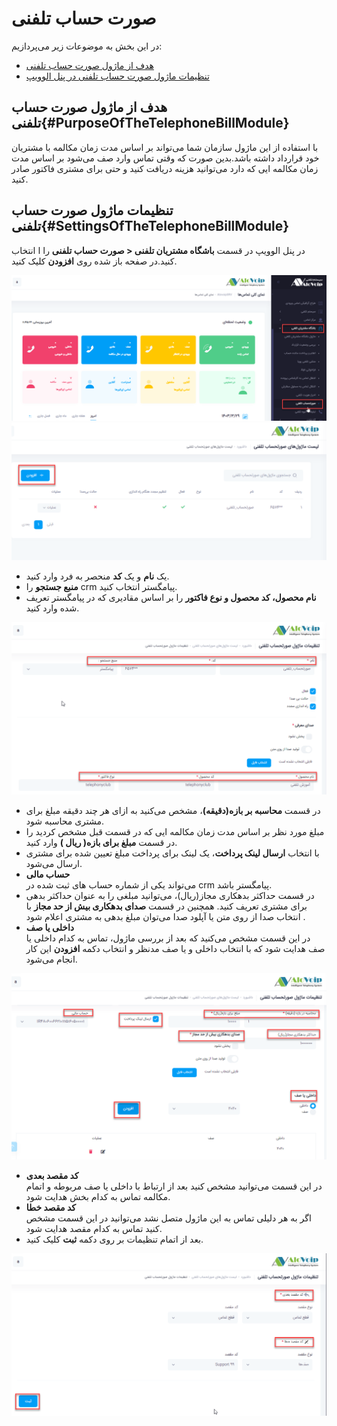 # صورت حساب تلفنی

در این بخش به موضوعات زیر می‌پردازیم:
- [هدف از ماژول  صورت حساب تلفنی ](#PurposeOfTheTelephoneBillModule)
- [تنظیمات  ماژول صورت حساب تلفنی در پنل الوویپ](#SettingsOfTheTelephoneBillModule)

## هدف از ماژول  صورت حساب تلفنی{#PurposeOfTheTelephoneBillModule}
با استفاده از این ماژول سازمان شما می‌تواند  بر اساس مدت زمان مکالمه با مشتریان خود قرارداد داشته باشد.بدین صورت که وقتی تماس وارد صف می‌شود بر اساس مدت زمان  مکالمه ایی که دارد می‌توانید هزینه دریافت کنید و حتی برای مشتری فاکتور صادر کنید.

## تنظیمات  ماژول صورت حساب تلفنی{#SettingsOfTheTelephoneBillModule}
در پنل الوویپ در قسمت **باشگاه مشتریان تلفنی < صورت حساب تلفنی** را ا انتخاب کنید.در صفحه باز شده روی **افزودن** کلیک کنید.

![باز کردن ماژول صورت حساب تلفنی](./Images/Telephone-bill-rout1.png)
![باز کردن ماژول صورت حساب تلفنی](./Images/Telephone-bill2.png)
- یک **نام** و یک **کد** منحصر به فرد وارد کنید.
- **منبع جستجو** را crm پیامگستر انتخاب کنید.
- **نام محصول، کد محصول و نوع فاکتور** را بر اساس مقادیری که در پیامگستر تعریف شده وارد کنید.

![باز کردن ماژول صورت حساب تلفنی](./Images/Telephone-bill3.png)
- در قسمت **محاسبه بر بازه(دقیقه)**، مشخص می‌کنید به ازای هر چند دقیقه مبلغ برای مشتری محاسبه شود.
- مبلغ مورد نظر بر اساس مدت زمان مکالمه ایی که در قسمت قبل مشخص کردید را در قسمت **مبلغ برای بازه( ریال )** وارد کنید.
- با انتخاب **ارسال لینک پرداخت**، یک لینک برای پرداخت مبلغ تعیین شده برای مشتری ارسال می‌شود.
- **حساب مالی**<br>
می‌تواند یکی از شماره حساب های ثبت شده در crm پیامگستر باشد.
- در قسمت حداکثر بدهکاری مجاز(ریال)، می‌توانید مبلغی را به عنوان حداکثر بدهی برای مشتری تعریف کنید. همچنین در قسمت **صدای بدهکاری بیش از حد مجاز**  با انتخاب صدا از روی متن یا آپلود صدا می‌توان  مبلغ بدهی  به مشتری اعلام شود .
- **داخلی یا صف**<br>
در این قسمت مشخص می‌کنید که بعد از بررسی ماژول، تماس به کدام داخلی یا صف هدایت شود که با انتخاب داخلی و یا صف مدنظر و انتخاب دکمه **افزودن** این کار انجام می‌شود.

![باز کردن ماژول صورت حساب تلفنی](./Images/Telephone-bill4.png)
- **کد مقصد بعدی**<br>
در این قسمت می‌توانید مشخص کنید بعد از ارتباط با داخلی یا صف مربوطه و اتمام مکالمه تماس به کدام بخش هدایت شود.
- **کد مقصد خطا**<br>
اگر به هر دلیلی تماس به این ماژول متصل نشد می‌توانید در این قسمت مشخص کنید تماس به کدام مقصد هدایت شود.
- بعد از اتمام تنظیمات بر روی دکمه **ثبت** کلیک کنید.

![باز کردن ماژول صورت حساب تلفنی](./Images/Telephone-bill5.png)

